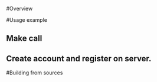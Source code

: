 #Overview


#Usage example

## Make call


## Create account and register on server.

#Building from sources
